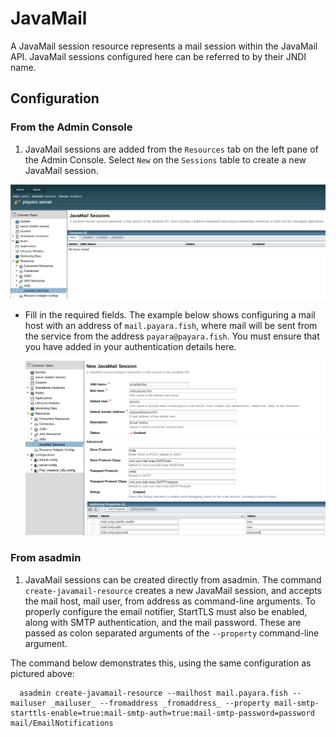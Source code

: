 # JavaMail
A JavaMail session resource represents a mail session within the JavaMail API.
JavaMail sessions configured here can be referred to by their JNDI name.

## Configuration

### From the Admin Console

1. JavaMail sessions are added from the `Resources` tab on the left pane of the Admin Console. Select `New` on the `Sessions` table to create a new JavaMail session.

  ![](/assets/admin-console-javamail-location.png)

- Fill in the required fields. The example below shows configuring a mail host with an address of `mail.payara.fish`, where mail will be sent from the service from the address `payara@payara.fish`. You must ensure that you have added in your authentication details here.

  ![](/assets/admin-console-email-notifier-configuration.png)

### From asadmin

1. JavaMail sessions can be created directly from asadmin. The command `create-javamail-resource` creates a new JavaMail session, and accepts the   mail host, mail user, from address as command-line arguments. To properly configure the email notifier, StartTLS must also be enabled, along with SMTP authentication, and the mail password. These are passed as colon separated arguments of the `--property` command-line argument.

  The command below demonstrates this, using the same configuration as pictured above:

```Shell
  asadmin create-javamail-resource --mailhost mail.payara.fish --mailuser _mailuser_ --fromaddress _fromaddress_ --property mail-smtp-starttls-enable=true:mail-smtp-auth=true:mail-smtp-password=password mail/EmailNotifications
```
